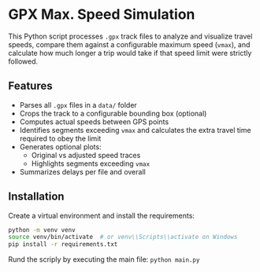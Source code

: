 # GPX Max. Speed Simulation

This Python script processes `.gpx` track files to analyze and visualize travel speeds, compare them against a configurable maximum speed (`vmax`), and calculate how much longer a trip would take if that speed limit were strictly followed.

## Features

- Parses all `.gpx` files in a `data/` folder
- Crops the track to a configurable bounding box (optional)
- Computes actual speeds between GPS points
- Identifies segments exceeding `vmax` and calculates the extra travel time required to obey the limit
- Generates optional plots:
  - Original vs adjusted speed traces
  - Highlights segments exceeding `vmax`
- Summarizes delays per file and overall

## Installation

Create a virtual environment and install the requirements:

```bash
python -m venv venv
source venv/bin/activate  # or venv\\Scripts\\activate on Windows
pip install -r requirements.txt
```
Rund the scriply by executing the main file: `python main.py`
